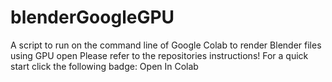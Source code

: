 # blenderGoogleGPU
A script to run on the command line of Google Colab to render Blender files using GPU
open Please refer to the repositories instructions! For a quick start click the following badge: Open In Colab
